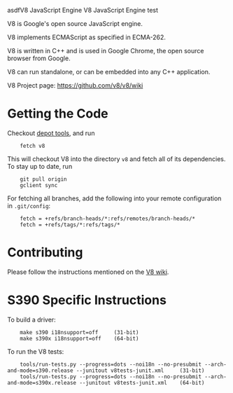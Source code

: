 asdfV8 JavaScript Engine
V8 JavaScript Engine
test

V8 is Google's open source JavaScript engine.

V8 implements ECMAScript as specified in ECMA-262.

V8 is written in C++ and is used in Google Chrome, the open source
browser from Google.

V8 can run standalone, or can be embedded into any C++ application.

V8 Project page: https://github.com/v8/v8/wiki


Getting the Code
=============

Checkout [depot tools](http://www.chromium.org/developers/how-tos/install-depot-tools), and run

        fetch v8

This will checkout V8 into the directory `v8` and fetch all of its dependencies.
To stay up to date, run

        git pull origin
        gclient sync

For fetching all branches, add the following into your remote
configuration in `.git/config`:

        fetch = +refs/branch-heads/*:refs/remotes/branch-heads/*
        fetch = +refs/tags/*:refs/tags/*


Contributing
=============

Please follow the instructions mentioned on the
[V8 wiki](https://github.com/v8/v8/wiki/Contributing).

S390 Specific Instructions
=============

To build a driver:

        make s390 i18nsupport=off     (31-bit)
        make s390x i18nsupport=off    (64-bit)

To run the V8 tests:

        tools/run-tests.py --progress=dots --noi18n --no-presubmit --arch-and-mode=s390.release --junitout v8tests-junit.xml     (31-bit)
        tools/run-tests.py --progress=dots --noi18n --no-presubmit --arch-and-mode=s390x.release --junitout v8tests-junit.xml    (64-bit)

